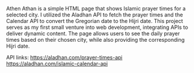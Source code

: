 Athen
Athan is a simple HTML page that shows Islamic prayer times for a selected city. 
I utilized the Aladhan API to fetch the prayer times and the Calendar API to convert the Gregorian date to the Hijri date. 
This project serves as my first small venture into web development, integrating APIs to deliver dynamic content. 
The page allows users to see the daily prayer times based on their chosen city, while also providing the corresponding Hijri date.

API links:
https://aladhan.com/prayer-times-api
https://aladhan.com/islamic-calendar-api

